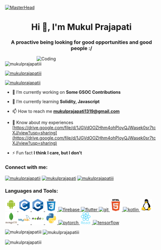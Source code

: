 [![MasterHead](https://encrypted-tbn0.gstatic.com/images?q=tbn:ANd9GcSoMsat-0f4iGq5C7f3zTFm_aMHTCe4_wQNxtPhJIZNYfnT0cpuxZlFcdc7lJTPeO2O2eo&usqp=CAU)](https://rishavchanda.io)
<h1 align="center">Hi 👋, I'm Mukul Prajapati</h1>
<h3 align="center">A proactive being looking for good opportunities and good people :/</h3>
<img align="right" alt="Coding" width="400" src="https://cdn.dribbble.com/users/1162077/screenshots/3848914/programmer.gif">

<p align="left"> <img src="https://komarev.com/ghpvc/?username=mukulprajapatiii&label=Profile%20views&color=0e75b6&style=flat" alt="mukulprajapatiii" /> </p>

<p align="left"> <a href="https://github.com/ryo-ma/github-profile-trophy"><img src="https://github-profile-trophy.vercel.app/?username=mukulprajapatiii" alt="mukulprajapatiii" /></a> </p>

<p align="left"> <a href="https://twitter.com/mukulprajapatii" target="blank"><img src="https://img.shields.io/twitter/follow/mukulprajapatii?logo=twitter&style=for-the-badge" alt="mukulprajapatii" /></a> </p>

- 🔭 I’m currently working on **Some GSOC Contributions**

- 🌱 I’m currently learning **Solidity, Javascript**

- 📫 How to reach me **mukulprajapati1319@gmail.com**

- 📄 Know about my experiences [https://drive.google.com/file/d/1JGVdOOZHhm4ohPloyQJWasek0sr7tcXJ/view?usp=sharing](https://drive.google.com/file/d/1JGVdOOZHhm4ohPloyQJWasek0sr7tcXJ/view?usp=sharing)

- ⚡ Fun fact **I think I care, but I don't**

<h3 align="left">Connect with me:</h3>
<p align="left">
<a href="https://twitter.com/mukulprajapatii" target="blank"><img align="center" src="https://raw.githubusercontent.com/rahuldkjain/github-profile-readme-generator/master/src/images/icons/Social/twitter.svg" alt="mukulprajapatii" height="30" width="40" /></a>
<a href="https://linkedin.com/in/mukulprajapati" target="blank"><img align="center" src="https://raw.githubusercontent.com/rahuldkjain/github-profile-readme-generator/master/src/images/icons/Social/linked-in-alt.svg" alt="mukulprajapati" height="30" width="40" /></a>
<a href="https://instagram.com/mukulprajapatiii" target="blank"><img align="center" src="https://raw.githubusercontent.com/rahuldkjain/github-profile-readme-generator/master/src/images/icons/Social/instagram.svg" alt="mukulprajapatiii" height="30" width="40" /></a>
</p>

<h3 align="left">Languages and Tools:</h3>
<p align="left"> <a href="https://developer.android.com" target="_blank" rel="noreferrer"> <img src="https://raw.githubusercontent.com/devicons/devicon/master/icons/android/android-original-wordmark.svg" alt="android" width="40" height="40"/> </a> <a href="https://www.cprogramming.com/" target="_blank" rel="noreferrer"> <img src="https://raw.githubusercontent.com/devicons/devicon/master/icons/c/c-original.svg" alt="c" width="40" height="40"/> </a> <a href="https://www.w3schools.com/cpp/" target="_blank" rel="noreferrer"> <img src="https://raw.githubusercontent.com/devicons/devicon/master/icons/cplusplus/cplusplus-original.svg" alt="cplusplus" width="40" height="40"/> </a> <a href="https://www.w3schools.com/css/" target="_blank" rel="noreferrer"> <img src="https://raw.githubusercontent.com/devicons/devicon/master/icons/css3/css3-original-wordmark.svg" alt="css3" width="40" height="40"/> </a> <a href="https://firebase.google.com/" target="_blank" rel="noreferrer"> <img src="https://www.vectorlogo.zone/logos/firebase/firebase-icon.svg" alt="firebase" width="40" height="40"/> </a> <a href="https://flutter.dev" target="_blank" rel="noreferrer"> <img src="https://www.vectorlogo.zone/logos/flutterio/flutterio-icon.svg" alt="flutter" width="40" height="40"/> </a> <a href="https://git-scm.com/" target="_blank" rel="noreferrer"> <img src="https://www.vectorlogo.zone/logos/git-scm/git-scm-icon.svg" alt="git" width="40" height="40"/> </a> <a href="https://www.w3.org/html/" target="_blank" rel="noreferrer"> <img src="https://raw.githubusercontent.com/devicons/devicon/master/icons/html5/html5-original-wordmark.svg" alt="html5" width="40" height="40"/> </a> <a href="https://kotlinlang.org" target="_blank" rel="noreferrer"> <img src="https://www.vectorlogo.zone/logos/kotlinlang/kotlinlang-icon.svg" alt="kotlin" width="40" height="40"/> </a> <a href="https://www.linux.org/" target="_blank" rel="noreferrer"> <img src="https://raw.githubusercontent.com/devicons/devicon/master/icons/linux/linux-original.svg" alt="linux" width="40" height="40"/> </a> <a href="https://www.mongodb.com/" target="_blank" rel="noreferrer"> <img src="https://raw.githubusercontent.com/devicons/devicon/master/icons/mongodb/mongodb-original-wordmark.svg" alt="mongodb" width="40" height="40"/> </a> <a href="https://www.mysql.com/" target="_blank" rel="noreferrer"> <img src="https://raw.githubusercontent.com/devicons/devicon/master/icons/mysql/mysql-original-wordmark.svg" alt="mysql" width="40" height="40"/> </a> <a href="https://nodejs.org" target="_blank" rel="noreferrer"> <img src="https://raw.githubusercontent.com/devicons/devicon/master/icons/nodejs/nodejs-original-wordmark.svg" alt="nodejs" width="40" height="40"/> </a> <a href="https://www.python.org" target="_blank" rel="noreferrer"> <img src="https://raw.githubusercontent.com/devicons/devicon/master/icons/python/python-original.svg" alt="python" width="40" height="40"/> </a> <a href="https://pytorch.org/" target="_blank" rel="noreferrer"> <img src="https://www.vectorlogo.zone/logos/pytorch/pytorch-icon.svg" alt="pytorch" width="40" height="40"/> </a> <a href="https://reactjs.org/" target="_blank" rel="noreferrer"> <img src="https://raw.githubusercontent.com/devicons/devicon/master/icons/react/react-original-wordmark.svg" alt="react" width="40" height="40"/> </a> <a href="https://www.tensorflow.org" target="_blank" rel="noreferrer"> <img src="https://www.vectorlogo.zone/logos/tensorflow/tensorflow-icon.svg" alt="tensorflow" width="40" height="40"/> </a> </p>

<p><img align="left" src="https://github-readme-stats.vercel.app/api/top-langs?username=mukulprajapatiii&show_icons=true&locale=en&layout=compact" alt="mukulprajapatiii" /></p>

<p>&nbsp;<img align="center" src="https://github-readme-stats.vercel.app/api?username=mukulprajapatiii&show_icons=true&locale=en" alt="mukulprajapatiii" /></p>

<p><img align="center" src="https://github-readme-streak-stats.herokuapp.com/?user=mukulprajapatiii&" alt="mukulprajapatiii" /></p>
